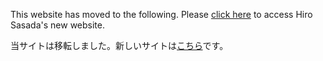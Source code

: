 This website has moved to the following. Please [click here](https://sites.google.com/view/hirosasada/%E3%83%9B%E3%83%BC%E3%83%A0) to access Hiro Sasada's new website.

当サイトは移転しました。新しいサイトは[こちら](https://sites.google.com/view/hirosasada-jp/%E3%83%9B%E3%83%BC%E3%83%A0)です。　　  

